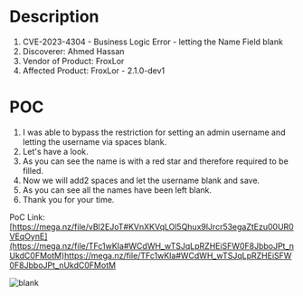# Description

1. CVE-2023-4304 - Business Logic Error - letting the Name Field blank
1. Discoverer: Ahmed Hassan
1. Vendor of Product: FroxLor
1. Affected Product: FroxLor - 2.1.0-dev1 

# POC
1. I was able to bypass the restriction for setting an admin username and letting the username via spaces blank.
2. Let's have a look.
3. As you can see the name is with a red star and therefore required to be filled.
4. Now we will add2 spaces and let the username blank and save.
5. As you can see all the names have been left blank.
6. Thank you for your time.


PoC Link: [https://mega.nz/file/vBl2EJoT#KVnXKVqLOl5Qhux9lJrcr53egaZtEzu00UR0VEqOynE](https://mega.nz/file/TFc1wKIa#WCdWH_wTSJqLpRZHEiSFW0F8JbboJPt_nUkdC0FMotM)https://mega.nz/file/TFc1wKIa#WCdWH_wTSJqLpRZHEiSFW0F8JbboJPt_nUkdC0FMotM

![blank](https://github.com/ahmedvienna/Vulnerabilities/assets/80028768/7729b213-6665-4827-80b9-8af990bc9cad)
